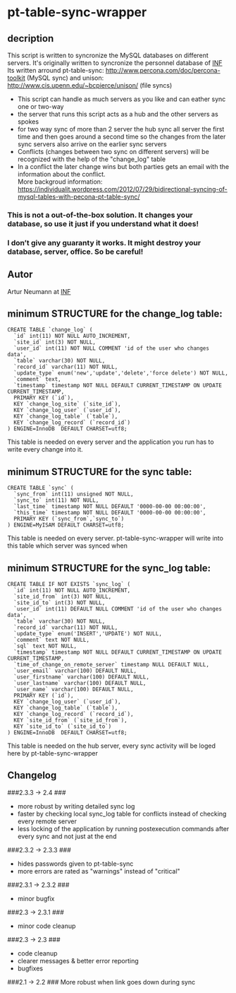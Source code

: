 # pt-table-sync-wrapper #

## decription ##

This script is written to syncronize the MySQL databases on different servers. It's originally written
to syncronize the personnel database of [INF](http://www.inf.org/ "INF")    
Its written arround pt-table-sync: http://www.percona.com/doc/percona-toolkit (MySQL sync)
and unison: http://www.cis.upenn.edu/~bcpierce/unison/ (file syncs)  

* This script can handle as much servers as you like and can eather sync one or two-way
* the server that runs this script acts as a hub and the other servers as spokes
* for two way sync of more than 2 server the hub sync all server the first time and then goes
around a second time so the changes from the later sync servers also arrive on the earlier sync servers
* Conflicts (changes between two sync on different servers) will be recognized with the help of the "change_log" table
* In a conflict the later change wins but both parties gets an email with the information about the conflict.  
More backgroud information: https://individualit.wordpress.com/2012/07/29/bidirectional-syncing-of-mysql-tables-with-pecona-pt-table-sync/  

### This is not a out-of-the-box solution. It changes your database, so use it just if you understand what it does! 
### I don’t give any guaranty it works. It might destroy your database, server, office. So be careful!

## Autor ##

Artur Neumann at [INF](http://www.inf.org/ "INF")

## minimum STRUCTURE for the change_log table: ##
		
	CREATE TABLE `change_log` (
	  `id` int(11) NOT NULL AUTO_INCREMENT,
	  `site_id` int(3) NOT NULL,
	  `user_id` int(11) NOT NULL COMMENT 'id of the user who changes data',
	  `table` varchar(30) NOT NULL,
	  `record_id` varchar(11) NOT NULL,
	  `update_type` enum('new','update','delete','force delete') NOT NULL,
	  `comment` text,
	  `timestamp` timestamp NOT NULL DEFAULT CURRENT_TIMESTAMP ON UPDATE CURRENT_TIMESTAMP,
	  PRIMARY KEY (`id`),
	  KEY `change_log_site` (`site_id`),
	  KEY `change_log_user` (`user_id`),
	  KEY `change_log_table` (`table`),
	  KEY `change_log_record` (`record_id`)
	) ENGINE=InnoDB  DEFAULT CHARSET=utf8;
	
This table is needed on every server and the application you run has to write every change into it.

## minimum STRUCTURE for the sync table: ##
	CREATE TABLE `sync` (
	  `sync_from` int(11) unsigned NOT NULL,
	  `sync_to` int(11) NOT NULL,
	  `last_time` timestamp NOT NULL DEFAULT '0000-00-00 00:00:00',
	  `this_time` timestamp NOT NULL DEFAULT '0000-00-00 00:00:00',
	  PRIMARY KEY (`sync_from`,`sync_to`)
	) ENGINE=MyISAM DEFAULT CHARSET=utf8;
	
This table is needed on every server. pt-table-sync-wrapper will write into this table which server was synced when


## minimum STRUCTURE for the sync_log table: ##
	CREATE TABLE IF NOT EXISTS `sync_log` (
	  `id` int(11) NOT NULL AUTO_INCREMENT,
	  `site_id_from` int(3) NOT NULL,
	  `site_id_to` int(3) NOT NULL,
	  `user_id` int(11) DEFAULT NULL COMMENT 'id of the user who changes data',
	  `table` varchar(30) NOT NULL,
	  `record_id` varchar(11) NOT NULL,
	  `update_type` enum('INSERT','UPDATE') NOT NULL,
	  `comment` text NOT NULL,
	  `sql` text NOT NULL,
	  `timestamp` timestamp NOT NULL DEFAULT CURRENT_TIMESTAMP ON UPDATE CURRENT_TIMESTAMP,
	  `time_of_change_on_remote_server` timestamp NULL DEFAULT NULL,
	  `user_email` varchar(100) DEFAULT NULL,
	  `user_firstname` varchar(100) DEFAULT NULL,
	  `user_lastname` varchar(100) DEFAULT NULL,
	  `user_name` varchar(100) DEFAULT NULL,
	  PRIMARY KEY (`id`),
	  KEY `change_log_user` (`user_id`),
	  KEY `change_log_table` (`table`),
	  KEY `change_log_record` (`record_id`),
	  KEY `site_id_from` (`site_id_from`),
	  KEY `site_id_to` (`site_id_to`)
	) ENGINE=InnoDB  DEFAULT CHARSET=utf8;

This table is needed on the hub server, every sync activity will be loged here by pt-table-sync-wrapper

## Changelog ##

###2.3.3 -> 2.4 ###
* more robust by writing detailed sync log
* faster by checking local sync_log table for conflicts instead of checking every remote server
* less locking of the application by running postexecution commands after every sync and not just at the end

###2.3.2 -> 2.3.3 ###
* hides passwords given to pt-table-sync
* more errors are rated as "warnings" instead of "critical"

###2.3.1 -> 2.3.2 ###
* minor bugfix

###2.3 -> 2.3.1 ###
* minor code cleanup

###2.3 -> 2.3 ###
* code cleanup
* clearer messages & better error reporting
* bugfixes

###2.1 -> 2.2 ###
More robust when link goes down during sync
